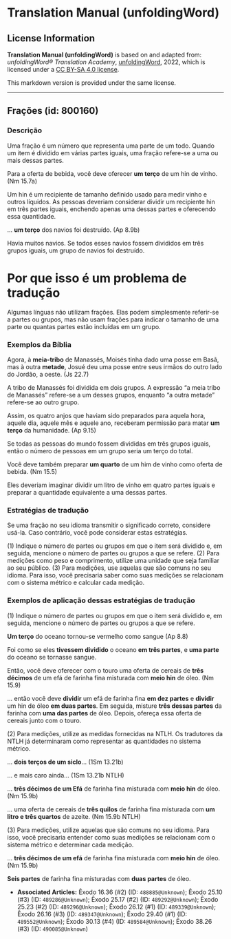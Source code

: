 # Translation Manual (unfoldingWord)

## License Information

**Translation Manual (unfoldingWord)** is based on and adapted from: _unfoldingWord® Translation Academy_, [unfoldingWord](https://unfoldingword.org/utw), 2022, which is licensed under a [CC BY-SA 4.0 license](https://creativecommons.org/licenses/by-sa/4.0/legalcode.en).

This markdown version is provided under the same license.



--------------------------------

## Frações (id: 800160)

### Descrição

Uma fração é um número que representa uma parte de um todo. Quando um item é dividido em várias partes iguais, uma fração refere\-se a uma ou mais dessas partes.

Para a oferta de bebida, você deve oferecer **um terço** de um hin de vinho. (Nm 15\.7a)

Um hin é um recipiente de tamanho definido usado para medir vinho e outros líquidos. As pessoas deveriam considerar dividir um recipiente hin em três partes iguais, enchendo apenas uma dessas partes e oferecendo essa quantidade.

… **um terço** dos navios foi destruído. (Ap 8\.9b)

Havia muitos navios. Se todos esses navios fossem divididos em três grupos iguais, um grupo de navios foi destruído.

Por que isso é um problema de tradução
======================================

Algumas línguas não utilizam frações. Elas podem simplesmente referir\-se a partes ou grupos, mas não usam frações para indicar o tamanho de uma parte ou quantas partes estão incluídas em um grupo.

### Exemplos da Bíblia

Agora, à **meia\-tribo** de Manassés, Moisés tinha dado uma posse em Basã, mas à outra **metade**, Josué deu uma posse entre seus irmãos do outro lado do Jordão, a oeste. (Js 22\.7\)

A tribo de Manassés foi dividida em dois grupos. A expressão “a meia tribo de Manassés” refere\-se a um desses grupos, enquanto “a outra metade” refere\-se ao outro grupo.

Assim, os quatro anjos que haviam sido preparados para aquela hora, aquele dia, aquele mês e aquele ano, receberam permissão para matar **um terço** da humanidade. (Ap 9\.15\)

Se todas as pessoas do mundo fossem divididas em três grupos iguais, então o número de pessoas em um grupo seria um terço do total.

Você deve também preparar **um quarto** de um him de vinho como oferta de bebida. (Nm 15\.5\)

Eles deveriam imaginar dividir um litro de vinho em quatro partes iguais e preparar a quantidade equivalente a uma dessas partes.

### Estratégias de tradução

Se uma fração no seu idioma transmitir o significado correto, considere usá\-la. Caso contrário, você pode considerar estas estratégias.

(1\) Indique o número de partes ou grupos em que o item será dividido e, em seguida, mencione o número de partes ou grupos a que se refere. (2\) Para medições como peso e comprimento, utilize uma unidade que seja familiar ao seu público. (3\) Para medições, use aquelas que são comuns no seu idioma. Para isso, você precisaria saber como suas medições se relacionam com o sistema métrico e calcular cada medição.

### Exemplos de aplicação dessas estratégias de tradução

(1\) Indique o número de partes ou grupos em que o item será dividido e, em seguida, mencione o número de partes ou grupos a que se refere.

**Um terço** do oceano tornou\-se vermelho como sangue (Ap 8\.8\)

Foi como se eles **tivessem dividido** o oceano **em três partes**, e **uma parte** do oceano se tornasse sangue.

Então, você deve oferecer com o touro uma oferta de cereais de **três décimos** de um efá de farinha fina misturada com **meio hin** de óleo. (Nm 15\.9\)

... então você deve **dividir** um efá de farinha fina **em dez partes** e **dividir** um hin de óleo **em duas partes**. Em seguida, misture **três dessas partes** da farinha com **uma das partes** de óleo. Depois, ofereça essa oferta de cereais junto com o touro.

(2\) Para medições, utilize as medidas fornecidas na NTLH. Os tradutores da NTLH já determinaram como representar as quantidades no sistema métrico.

… **dois terços de um siclo**… (1Sm 13\.21b)

… e mais caro ainda… (1Sm 13\.21b NTLH)

… **três décimos de um Efá** de farinha fina misturada com **meio hin** de óleo. (Nm 15\.9b)

... uma oferta de cereais de **três quilos** de farinha fina misturada com **um litro e três quartos** de azeite. (Nm 15\.9b NTLH)

(3\) Para medições, utilize aquelas que são comuns no seu idioma. Para isso, você precisaria entender como suas medições se relacionam com o sistema métrico e determinar cada medição.

… **três décimos de um efá** de farinha fina misturada com **meio hin** de óleo. (Nm 15\.9b)

**Seis partes** de farinha fina misturadas com **duas partes** de óleo.

* **Associated Articles:** Êxodo 16.36 (#2) (ID: `488885@Unknown`); Êxodo 25.10 (#3) (ID: `489286@Unknown`); Êxodo 25.17 (#2) (ID: `489292@Unknown`); Êxodo 25.23 (#2) (ID: `489296@Unknown`); Êxodo 26.12 (#1) (ID: `489339@Unknown`); Êxodo 26.16 (#3) (ID: `489347@Unknown`); Êxodo 29.40 (#1) (ID: `489552@Unknown`); Êxodo 30.13 (#4) (ID: `489584@Unknown`); Êxodo 38.26 (#3) (ID: `490085@Unknown`)

